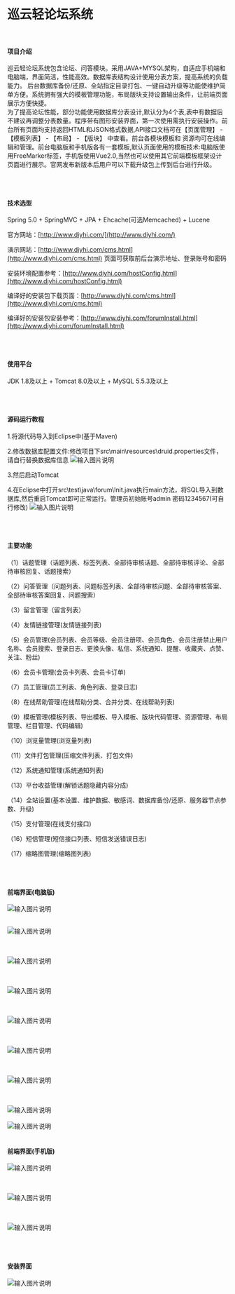 # 巡云轻论坛系统

<br>

#### 项目介绍
巡云轻论坛系统包含论坛、问答模块。采用JAVA+MYSQL架构，自适应手机端和电脑端，界面简洁，性能高效。数据库表结构设计使用分表方案，提高系统的负载能力。 后台数据库备份/还原、全站指定目录打包、一键自动升级等功能使维护简单方便。系统拥有强大的模板管理功能，布局版块支持设置输出条件，让前端页面展示方便快捷。
<br>
为了提高论坛性能，部分功能使用数据库分表设计,默认分为4个表,表中有数据后不建议再调整分表数量。程序带有图形安装界面，第一次使用需执行安装操作。前台所有页面均支持返回HTML和JSON格式数据,API接口文档可在【页面管理】 - 【模板列表】 - 【布局】 - 【版块】 中查看。前台各模块模板和
资源均可在线编辑和管理。前台电脑版和手机版各有一套模板,默认页面使用的模板技术:电脑版使用FreeMarker标签，手机版使用Vue2.0,当然也可以使用其它前端模板框架设计页面进行展示。官网发布新版本后用户可以下载升级包上传到后台进行升级。


  
  <br><br>



#### 技术选型
Spring 5.0 + SpringMVC + JPA + Ehcache(可选Memcached) + Lucene


官方网站：[http://www.diyhi.com/](http://www.diyhi.com/)



演示网站：[http://www.diyhi.com/cms.html](http://www.diyhi.com/cms.html) 页面可获取前后台演示地址、登录账号和密码



安装环境配置参考：[http://www.diyhi.com/hostConfig.html](http://www.diyhi.com/hostConfig.html)



编译好的安装包下载页面：[http://www.diyhi.com/cms.html](http://www.diyhi.com/cms.html)



编译好的安装包安装参考：[http://www.diyhi.com/forumInstall.html](http://www.diyhi.com/forumInstall.html)


<br><br>
#### 使用平台
JDK 1.8及以上 + Tomcat 8.0及以上 + MySQL 5.5.3及以上

<br><br>
#### 源码运行教程

1.将源代码导入到Eclipse中(基于Maven)


2.修改数据库配置文件:修改项目下src\main\resources\druid.properties文件，请自行替换数据库信息
![输入图片说明](https://raw.githubusercontent.com/diyhi/bbs/master/image/100.png "100.png")

3.然后启动Tomcat


4.在Eclipse中打开src\test\java\forum\Init.java执行main方法，将SQL导入到数据库,然后重启Tomcat即可正常运行。管理员初始账号admin 密码1234567(可自行修改)
![输入图片说明](https://raw.githubusercontent.com/diyhi/bbs/master/image/200.png "200.png")



<br><br>
#### 主要功能
（1）话题管理（话题列表、标签列表、全部待审核话题、全部待审核评论、全部待审核回复、话题搜索）
 
（2）问答管理（问题列表、问题标签列表、全部待审核问题、全部待审核答案、全部待审核答案回复、问题搜索） 

（3）留言管理（留言列表） 

（4）友情链接管理(友情链接列表) 

（5）会员管理(会员列表、会员等级、会员注册项、会员角色、会员注册禁止用户名称、会员搜索、登录日志、更换头像、私信、系统通知、提醒、收藏夹、点赞、关注、粉丝) 

（6）会员卡管理(会员卡列表、会员卡订单) 

（7）员工管理(员工列表、角色列表、登录日志) 

（8）在线帮助管理(在线帮助分类、合并分类、在线帮助列表) 

（9）模板管理(模板列表、导出模板、导入模板、版块代码管理、资源管理、布局管理、栏目管理、代码编辑) 

（10）浏览量管理(浏览量列表) 

（11）文件打包管理(压缩文件列表、打包文件) 

（12）系统通知管理(系统通知列表) 

（13）平台收益管理(解锁话题隐藏内容分成) 

（14）全站设置(基本设置、维护数据、敏感词、数据库备份/还原、服务器节点参数、升级) 

（15）支付管理(在线支付接口) 

（16）短信管理(短信接口列表、短信发送错误日志) 

（17）缩略图管理(缩略图列表) 



<br><br>
#### 前端界面(电脑版)
![输入图片说明](https://raw.githubusercontent.com/diyhi/bbs/master/image/1.jpg "1.jpg")
<br><br>

![输入图片说明](https://raw.githubusercontent.com/diyhi/bbs/master/image/2.jpg "2.jpg")

<br><br>
![输入图片说明](https://raw.githubusercontent.com/diyhi/bbs/master/image/3.jpg "3.jpg")

<br><br>
![输入图片说明](https://raw.githubusercontent.com/diyhi/bbs/master/image/4.jpg "4.jpg")

<br><br>
![输入图片说明](https://raw.githubusercontent.com/diyhi/bbs/master/image/5.jpg "5.jpg")

<br><br>
![输入图片说明](https://raw.githubusercontent.com/diyhi/bbs/master/image/6.jpg "6.jpg")

<br><br>
![输入图片说明](https://raw.githubusercontent.com/diyhi/bbs/master/image/7.jpg "7.jpg")

<br><br>
![输入图片说明](https://raw.githubusercontent.com/diyhi/bbs/master/image/8.jpg "8.jpg")
<br><br>
![输入图片说明](https://raw.githubusercontent.com/diyhi/bbs/master/image/9.jpg "9.jpg")
<br><br>

#### 前端界面(手机版)
![输入图片说明](https://raw.githubusercontent.com/diyhi/bbs/master/image/m1.jpg "m1.jpg")

<br><br>
![输入图片说明](https://raw.githubusercontent.com/diyhi/bbs/master/image/m2.jpg "m2.jpg")

<br><br>
![输入图片说明](https://raw.githubusercontent.com/diyhi/bbs/master/image/m3.jpg "m3.jpg")

<br><br>
#### 安装界面

![输入图片说明](https://raw.githubusercontent.com/diyhi/bbs/master/image/600.png "600.png")






